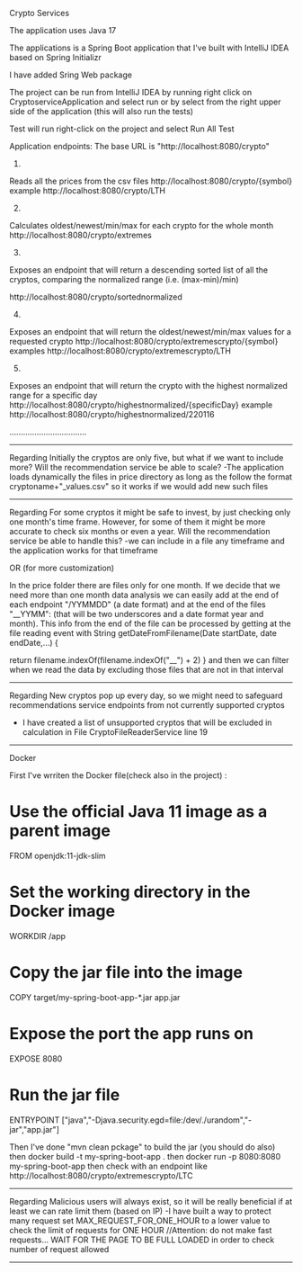 
Crypto Services



The application uses Java 17

The applications is a Spring Boot application that I've built with IntelliJ IDEA based on Spring Initializr

I have added Sring Web package

The project can be run from IntelliJ IDEA by running right click on CryptoserviceApplication and select run or
by select from the right upper side of the application (this will also run the tests)

Test will run right-click on the project and select Run All Test

Application endpoints:
The base URL is "http://localhost:8080/crypto"

1.
Reads all the prices from the csv files
http://localhost:8080/crypto/{symbol}
example
http://localhost:8080/crypto/LTH

2.
Calculates oldest/newest/min/max for each crypto for the whole month
http://localhost:8080/crypto/extremes

3.
Exposes an endpoint that will return a descending sorted list of all the cryptos,
comparing the normalized range (i.e. (max-min)/min)

http://localhost:8080/crypto/sortednormalized


4.
Exposes an endpoint that will return the oldest/newest/min/max values for a requested
crypto
http://localhost:8080/crypto/extremescrypto/{symbol}
examples
http://localhost:8080/crypto/extremescrypto/LTH

5. 
Exposes an endpoint that will return the crypto with the highest normalized range for a
specific day
http://localhost:8080/crypto/highestnormalized/{specificDay}
example
http://localhost:8080/crypto/highestnormalized/220116

..................................

***
Regarding Initially the cryptos are only five, but what if we want to include more? Will the
recommendation service be able to scale?
-The application loads dynamically the files in price directory as long as the follow the format cryptoname+"_values.csv" so
it works if we would add new such files

***
Regarding For some cryptos it might be safe to invest, by just checking only one month's time
frame. However, for some of them it might be more accurate to check six months or even
a year. Will the recommendation service be able to handle this?
-we can include in a file any timeframe and the application works for that timeframe

OR (for more customization)

In the price folder there are files only for one month. If we decide that we need more than one month data analysis
we can easily add at the end of each endpoint "/YYMMDD" (a date format) and at the end of the files "__YYMM": (that 
will be two underscores and a date format year and month). This info from the end of the file can be processed by getting at the
file reading event with 
String getDateFromFilename(Date startDate, date endDate,...) {

return filename.indexOf(filename.indexOf("__") + 2)
}
and then we can filter when we read the data by excluding those files that are not in that interval

****

Regarding New cryptos pop up every day, so we might need to safeguard recommendations service
endpoints from not currently supported cryptos
- I have created a list of unsupported cryptos that will be excluded in calculation in File CryptoFileReaderService line 19

*****


Docker

First I've wrriten the Docker file(check also in the project) :
# Use the official Java 11 image as a parent image
FROM openjdk:11-jdk-slim

# Set the working directory in the Docker image
WORKDIR /app

# Copy the jar file into the image
COPY target/my-spring-boot-app-*.jar app.jar

# Expose the port the app runs on
EXPOSE 8080

# Run the jar file
ENTRYPOINT ["java","-Djava.security.egd=file:/dev/./urandom","-jar","app.jar"]


Then I've done "mvn clean pckage" to build the jar (you should do also)
then docker build -t my-spring-boot-app .
then docker run -p 8080:8080 my-spring-boot-app
then check with an endpoint like http://localhost:8080/crypto/extremescrypto/LTC

*****

Regarding Malicious users will always exist, so it will be really beneficial if at least we can rate limit
them (based on IP)
  -I have built a way to protect many request
set MAX_REQUEST_FOR_ONE_HOUR to a lower value to check the limit of requests for ONE HOUR
//Attention: do not make fast requests... WAIT FOR THE PAGE TO BE FULL LOADED in order to check number of request allowed

*****
